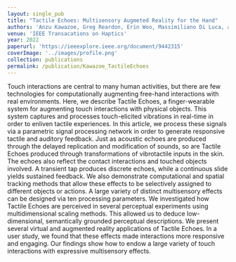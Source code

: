 ```yaml
---
layout: single_pub
title: "Tactile Echoes: Multisensory Augmeted Reality for the Hand"
authors: 'Anzu Kawazoe, Greg Reardon, Erin Woo, Massimiliano Di Luca, and Yon Visell'
venue: 'IEEE Transacations on Haptics'
year: 2022
paperurl: 'https://ieeexplore.ieee.org/document/9442315'
coverImage: '../images/profile.png'
collection: publications
permalink: /publication/Kawazoe_TactileEchoes
---
```


Touch interactions are central to many human activities, but there are few technologies for computationally augmenting free-hand interactions with real environments. Here, we describe Tactile Echoes, a finger-wearable system for augmenting touch interactions with physical objects. This system captures and processes touch-elicited vibrations in real-time in order to enliven tactile experiences. In this article, we process these signals via a parametric signal processing network in order to generate responsive tactile and auditory feedback. Just as acoustic echoes are produced through the delayed replication and modification of sounds, so are Tactile Echoes produced through transformations of vibrotactile inputs in the skin. The echoes also reflect the contact interactions and touched objects involved. A transient tap produces discrete echoes, while a continuous slide yields sustained feedback. We also demonstrate computational and spatial tracking methods that allow these effects to be selectively assigned to different objects or actions. A large variety of distinct multisensory effects can be designed via ten processing parameters. We investigated how Tactile Echoes are perceived in several perceptual experiments using multidimensional scaling methods. This allowed us to deduce low-dimensional, semantically grounded perceptual descriptions. We present several virtual and augmented reality applications of Tactile Echoes. In a user study, we found that these effects made interactions more responsive and engaging. Our findings show how to endow a large variety of touch interactions with expressive multisensory effects.